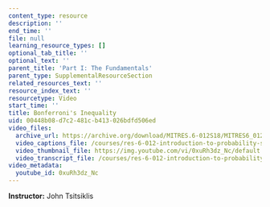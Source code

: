 ```yaml
---
content_type: resource
description: ''
end_time: ''
file: null
learning_resource_types: []
optional_tab_title: ''
optional_text: ''
parent_title: 'Part I: The Fundamentals'
parent_type: SupplementalResourceSection
related_resources_text: ''
resource_index_text: ''
resourcetype: Video
start_time: ''
title: Bonferroni's Inequality
uid: 00448b08-d7c2-481c-b413-026bdfd506ed
video_files:
  archive_url: https://archive.org/download/MITRES.6-012S18/MITRES6_012S18_S01-10_300k.mp4
  video_captions_file: /courses/res-6-012-introduction-to-probability-spring-2018/cd023bc4842f5151a129ec7f6af2b403_0xuRh3dz_Nc.vtt
  video_thumbnail_file: https://img.youtube.com/vi/0xuRh3dz_Nc/default.jpg
  video_transcript_file: /courses/res-6-012-introduction-to-probability-spring-2018/9ff5418d27a06b574a82835b2f6fe11c_0xuRh3dz_Nc.pdf
video_metadata:
  youtube_id: 0xuRh3dz_Nc
---
```


**Instructor:** John Tsitsiklis